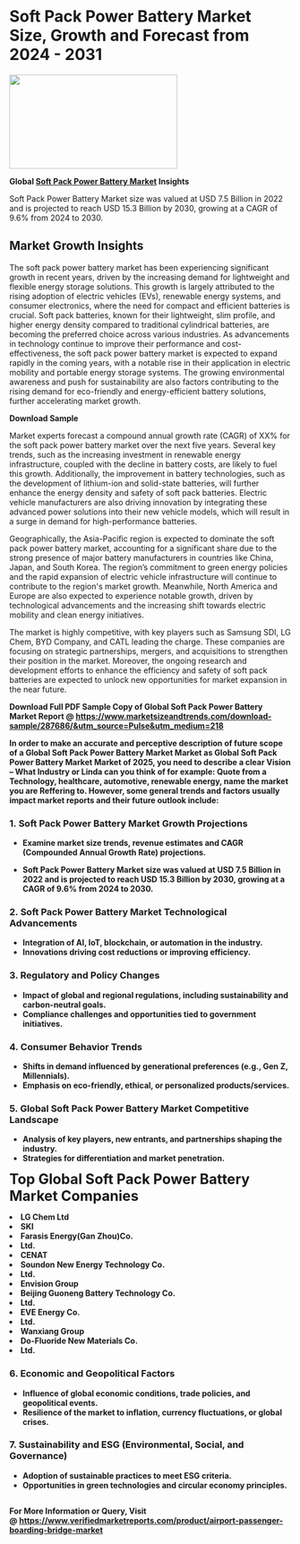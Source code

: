 <H1>Soft Pack Power Battery Market Size, Growth and Forecast from 2024 - 2031</H1><img class="aligncenter size-medium wp-image-584254" src="https://thirdeyenews.in/wp-content/uploads/2024/09/Global-Market-Research-300x168.jpeg" alt="" width="300" height="168" /><p><strong>Global&nbsp;<a href="https://www.marketsizeandtrends.com/download-sample/287686/&amp;utm_source=Pulse&amp;utm_medium=218">Soft Pack Power Battery Market</a> Insights</strong></p><p>Soft Pack Power Battery Market size was valued at USD 7.5 Billion in 2022 and is projected to reach USD 15.3 Billion by 2030, growing at a CAGR of 9.6% from 2024 to 2030.</p><p><h2>Market Growth Insights</h2> <p>The soft pack power battery market has been experiencing significant growth in recent years, driven by the increasing demand for lightweight and flexible energy storage solutions. This growth is largely attributed to the rising adoption of electric vehicles (EVs), renewable energy systems, and consumer electronics, where the need for compact and efficient batteries is crucial. Soft pack batteries, known for their lightweight, slim profile, and higher energy density compared to traditional cylindrical batteries, are becoming the preferred choice across various industries. As advancements in technology continue to improve their performance and cost-effectiveness, the soft pack power battery market is expected to expand rapidly in the coming years, with a notable rise in their application in electric mobility and portable energy storage systems. The growing environmental awareness and push for sustainability are also factors contributing to the rising demand for eco-friendly and energy-efficient battery solutions, further accelerating market growth.</p> <p><strong>Download Sample</strong></p> <p>Market experts forecast a compound annual growth rate (CAGR) of XX% for the soft pack power battery market over the next five years. Several key trends, such as the increasing investment in renewable energy infrastructure, coupled with the decline in battery costs, are likely to fuel this growth. Additionally, the improvement in battery technologies, such as the development of lithium-ion and solid-state batteries, will further enhance the energy density and safety of soft pack batteries. Electric vehicle manufacturers are also driving innovation by integrating these advanced power solutions into their new vehicle models, which will result in a surge in demand for high-performance batteries.</p> <p>Geographically, the Asia-Pacific region is expected to dominate the soft pack power battery market, accounting for a significant share due to the strong presence of major battery manufacturers in countries like China, Japan, and South Korea. The region’s commitment to green energy policies and the rapid expansion of electric vehicle infrastructure will continue to contribute to the region's market growth. Meanwhile, North America and Europe are also expected to experience notable growth, driven by technological advancements and the increasing shift towards electric mobility and clean energy initiatives.</p> <p>The market is highly competitive, with key players such as Samsung SDI, LG Chem, BYD Company, and CATL leading the charge. These companies are focusing on strategic partnerships, mergers, and acquisitions to strengthen their position in the market. Moreover, the ongoing research and development efforts to enhance the efficiency and safety of soft pack batteries are expected to unlock new opportunities for market expansion in the near future.</p> <p><strong></p><p><span class=""><strong>Download Full PDF Sample Copy of Global Soft Pack Power Battery Market Report</strong> @ <a href="https://www.marketsizeandtrends.com/download-sample/287686/&amp;utm_source=Pulse&amp;utm_medium=218" target="_blank">https://www.marketsizeandtrends.com/download-sample/287686/&amp;utm_source=Pulse&amp;utm_medium=218</a></span></p><p>In order to make an accurate and perceptive description of future scope of a Global&nbsp;Soft Pack Power Battery Market Market as Global&nbsp;Soft Pack Power Battery Market Market of 2025, you need to describe a clear Vision &ndash; What Industry or Linda can you think of for example: Quote from a Technology, healthcare, automotive, renewable energy, name the market you are Reffering to. However, some general trends and factors usually impact market reports and their future outlook include:</p><h3>1.&nbsp;<strong>Soft Pack Power Battery Market Growth Projections</strong></h3><ul><li>Examine market size trends, revenue estimates and CAGR (Compounded Annual Growth Rate) projections.</li><li><p>Soft Pack Power Battery Market size was valued at USD 7.5 Billion in 2022 and is projected to reach USD 15.3 Billion by 2030, growing at a CAGR of 9.6% from 2024 to 2030.</p></li></ul><h3>2.&nbsp;<strong>Soft Pack Power Battery Market Technological Advancements</strong></h3><ul><li>Integration of AI, IoT, blockchain, or automation in the industry.</li><li>Innovations driving cost reductions or improving efficiency.</li></ul><h3>3.&nbsp;<strong>Regulatory and Policy Changes</strong></h3><ul><li>Impact of global and regional regulations, including sustainability and carbon-neutral goals.</li><li>Compliance challenges and opportunities tied to government initiatives.</li></ul><h3>4.&nbsp;<strong>Consumer Behavior Trends</strong></h3><ul><li>Shifts in demand influenced by generational preferences (e.g., Gen Z, Millennials).</li><li>Emphasis on eco-friendly, ethical, or personalized products/services.</li></ul><h3>5.&nbsp;<strong>Global Soft Pack Power Battery Market Competitive Landscape</strong></h3><ul><li>Analysis of key players, new entrants, and partnerships shaping the industry.</li><li>Strategies for differentiation and market penetration.</li></ul><p data-pm-slice="1 1 []"><span style="color: inherit; font-family: inherit; font-size: 25px;">Top Global Soft Pack Power Battery Market Companies</span></p><div class="" data-test-id=""><p><li>LG Chem Ltd</li><li> SKI</li><li> Farasis Energy(Gan Zhou)Co.</li><li>Ltd.</li><li> CENAT</li><li> Soundon New Energy Technology Co.</li><li>Ltd.</li><li> Envision Group</li><li> Beijing Guoneng Battery Technology Co.</li><li> Ltd.</li><li> EVE Energy Co.</li><li>Ltd.</li><li> Wanxiang Group</li><li> Do-Fluoride New Materials Co.</li><li> Ltd.</li></p></div><h3>6.&nbsp;<strong>Economic and Geopolitical Factors</strong></h3><ul><li>Influence of global economic conditions, trade policies, and geopolitical events.</li><li>Resilience of the market to inflation, currency fluctuations, or global crises.</li></ul><h3>7.&nbsp;<strong>Sustainability and ESG (Environmental, Social, and Governance)</strong></h3><ul><li>Adoption of sustainable practices to meet ESG criteria.</li><li>Opportunities in green technologies and circular economy principles.</li></ul><h2><strong style="font-size: 14px;">For More Information or Query, Visit @&nbsp;</strong><a style="background-color: #ffffff; font-size: 14px;" href="https://www.marketsizeandtrends.com/report/soft-pack-power-battery-market/" target="_blank">https://www.verifiedmarketreports.com/product/airport-passenger-boarding-bridge-market</a></h2>
